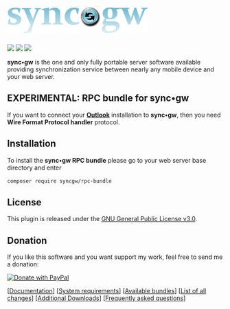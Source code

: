 # ![picture logo](https://github.com/syncgw/gui-bundle/blob/master/assets/syncgw.png "sync•gw") #
 
![](https://img.shields.io/packagist/v/syncgw/rpc-bundle.svg)
![](https://img.shields.io/packagist/l/syncgw/rpc-bundle.svg)
![](https://img.shields.io/packagist/dt/syncgw/rpc-bundle.svg)
 
**sync•gw** is the one and only fully portable server software available providing synchronization service between nearly any mobile device and your web server.

## EXPERIMENTAL: RPC bundle for sync•gw ##
If you want to connect your **[Outlook](https://en.wikipedia.org/wiki/Outlook)** installation to **sync•gw**,
then you need **Wire Format Protocol handler** protocol.

## Installation ##
To install the **sync•gw RPC bundle** please go to your web server base directory and enter

```bash
composer require syncgw/rpc-bundle
```

## License ##
This plugin is released under the [GNU General Public License v3.0](./LICENSE).

## Donation ##

If you like this software and you want support my work, feel free to send me a donation:

<a href="https://www.paypal.com/donate/?hosted_button_id=DS6VK49NAFHEQ" target="_blank" rel="noopener">   <img src="https://www.paypalobjects.com/en_US/DK/i/btn/btn_donateCC_LG.gif" alt="Donate with PayPal"/> </a>

[[Documentation](https://github.com/syncgw/doc-bundle/blob/master/README.md)]
[[System requirements](https://github.com/syncgw/doc-bundle/blob/master/PreReqs.md)] 
[[Available bundles](https://github.com/syncgw/doc-bundle/blob/master/Packages.md)] 
[[List of all changes](https://github.com/syncgw/doc-bundle/blob/master/Changes.md)] 
[[Additional Downloads](https://github.com/syncgw/doc-bundle/blob/master/Downloads.md)] 
[[Frequently asked questions](https://github.com/syncgw/doc-bundle/blob/master/FAQ.md)] 
